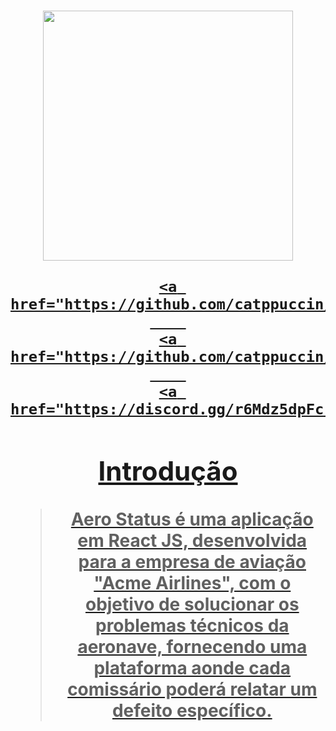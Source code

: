 <h1 align="center">
<img src="https://i.imgur.com/DPXjaGF.png" width="400px">


<p align="center">
	<a href="https://github.com/natbrs/aerostatus/stargazers">
		
	<a href="https://github.com/catppuccin/catppuccin/releases/latest">
		
	<a href="https://github.com/catppuccin/catppuccin/issues">
		
	<a href="https://discord.gg/r6Mdz5dpFc">
		
</p>


## Introdução
> Aero Status é uma aplicação em React JS, desenvolvida para a empresa de aviação "Acme Airlines", com o objetivo de solucionar os problemas técnicos da aeronave, fornecendo uma plataforma aonde cada comissário poderá relatar um defeito específico.
